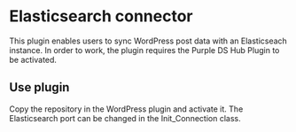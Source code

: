 # Elasticsearch connector

This plugin enables users to sync WordPress post data with an Elasticseach instance. 
In order to work, the plugin requires the Purple DS Hub Plugin to be activated.

## Use plugin
Copy the repository in the WordPress plugin and activate it. 
The Elasticsearch port can be changed in the Init_Connection class.  

